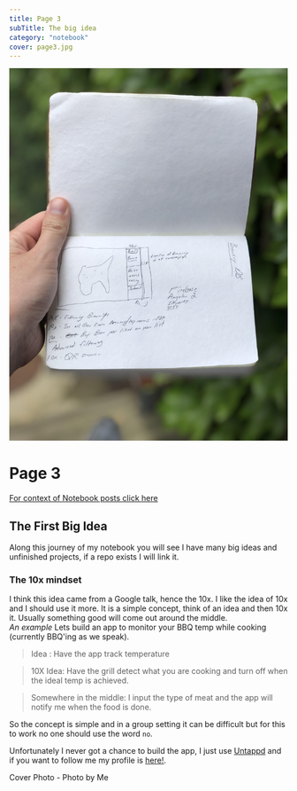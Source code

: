 ```yaml
---
title: Page 3
subTitle: The big idea
category: "notebook"
cover: page3.jpg
---
```


![tylerdaniel.io](./page3.jpg)

# Page 3
[For context of Notebook posts click here](/notebook)

## The First Big Idea
Along this journey of my notebook you will see I have many big ideas and unfinished projects, if a repo exists I will link it.
### The 10x mindset
I think this idea came from a Google talk, hence the 10x.  I like the idea of 10x and I should use it more.  It is a simple concept, think of an idea and then 10x it.  Usually something good will come out around the middle.  
*An example*
Lets build an app to monitor your BBQ temp while cooking (currently BBQ'ing as we speak).
> Idea : Have the app track temperature 

> 10X Idea: Have the grill detect what you are cooking and turn off when the ideal temp is achieved.

> Somewhere in the middle: I input the type of meat and the app will notify me when the food is done.

So the concept is simple and in a group setting it can be difficult but for this to work no one should use the word `no`.

Unfortunately I never got a chance to build the app, I just use [Untappd](https://untappd.com/) and if you want to follow me my profile is [here!](https://untappd.com/user/iamtylerd).



Cover Photo - Photo by Me